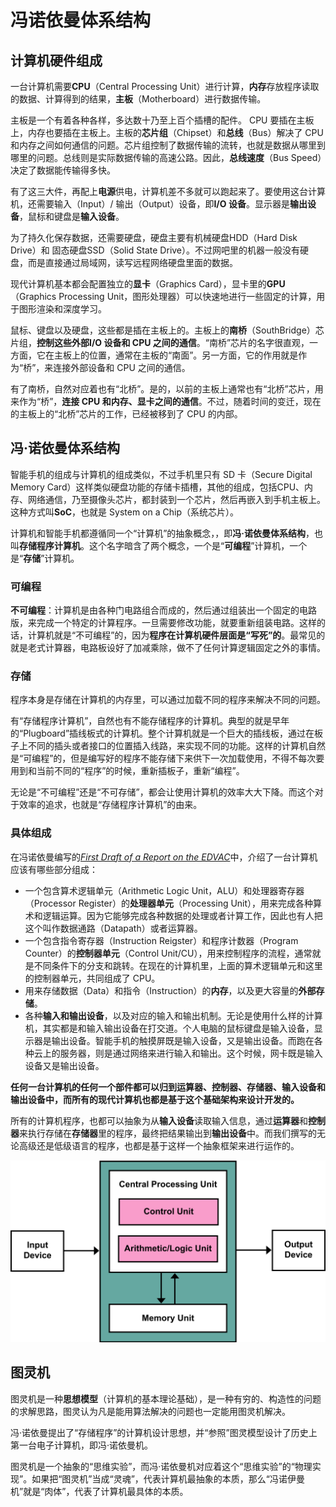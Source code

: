 # 冯诺依曼体系结构

## 计算机硬件组成

一台计算机需要**CPU**（Central Processing Unit）进行计算，**内存**存放程序读取的数据、计算得到的结果，**主板**（Motherboard）进行数据传输。

主板是一个有着各种各样，多达数十乃至上百个插槽的配件。 CPU 要插在主板上，内存也要插在主板上。主板的**芯片组**（Chipset）和**总线**（Bus）解决了 CPU 和内存之间如何通信的问题。芯片组控制了数据传输的流转，也就是数据从哪里到哪里的问题。总线则是实际数据传输的高速公路。因此，**总线速度**（Bus Speed）决定了数据能传输得多快。

有了这三大件，再配上**电源**供电，计算机差不多就可以跑起来了。要使用这台计算机，还需要输入（Input）/ 输出（Output）设备，即**I/O 设备**。显示器是**输出设备**，鼠标和键盘是**输入设备**。

为了持久化保存数据，还需要硬盘，硬盘主要有机械硬盘HDD（Hard Disk Drive）和 固态硬盘SSD（Solid State Drive）。不过网吧里的机器一般没有硬盘，而是直接通过局域网，读写远程网络硬盘里面的数据。

现代计算机基本都会配置独立的**显卡**（Graphics Card），显卡里的**GPU**（Graphics Processing Unit，图形处理器）可以快速地进行一些固定的计算，用于图形渲染和深度学习。

鼠标、键盘以及硬盘，这些都是插在主板上的。主板上的**南桥**（SouthBridge）芯片组，**控制这些外部I/O 设备和 CPU 之间的通信**。“南桥”芯片的名字很直观，一方面，它在主板上的位置，通常在主板的“南面”。另一方面，它的作用就是作为“桥”，来连接外部设备和 CPU 之间的通信。

有了南桥，自然对应着也有“北桥”。是的，以前的主板上通常也有“北桥”芯片，用来作为“桥”，**连接 CPU 和内存、显卡之间的通信**。不过，随着时间的变迁，现在的主板上的“北桥”芯片的工作，已经被移到了 CPU 的内部。



## 冯·诺依曼体系结构

智能手机的组成与计算机的组成类似，不过手机里只有 SD 卡（Secure Digital Memory Card）这样类似硬盘功能的存储卡插槽，其他的组成，包括CPU、内存、网络通信，乃至摄像头芯片，都封装到一个芯片，然后再嵌入到手机主板上。这种方式叫**SoC**，也就是 System on a Chip（系统芯片）。

计算机和智能手机都遵循同一个“计算机”的抽象概念，，即**冯·诺依曼体系结构**，也叫**存储程序计算机**。这个名字暗含了两个概念，一个是“**可编程**”计算机，一个是“**存储**”计算机。

### 可编程

**不可编程**：计算机是由各种门电路组合而成的，然后通过组装出一个固定的电路版，来完成一个特定的计算程序。一旦需要修改功能，就要重新组装电路。这样的话，计算机就是“不可编程”的，因为**程序在计算机硬件层面是“写死”的**。最常见的就是老式计算器，电路板设好了加减乘除，做不了任何计算逻辑固定之外的事情。



### 存储

程序本身是存储在计算机的内存里，可以通过加载不同的程序来解决不同的问题。

有“存储程序计算机”，自然也有不能存储程序的计算机。典型的就是早年的“Plugboard”插线板式的计算机。整个计算机就是一个巨大的插线板，通过在板子上不同的插头或者接口的位置插入线路，来实现不同的功能。这样的计算机自然是“可编程”的，但是编写好的程序不能存储下来供下一次加载使用，不得不每次要用到和当前不同的“程序”的时候，重新插板子，重新“编程”。

无论是“不可编程”还是“不可存储”，都会让使用计算机的效率大大下降。而这个对于效率的追求，也就是“存储程序计算机”的由来。



### 具体组成

在冯诺依曼编写的[*First Draft of a Report on the EDVAC*](https://en.wikipedia.org/wiki/First_Draft_of_a_Report_on_the_EDVAC)中，介绍了一台计算机应该有哪些部分组成：

- 一个包含算术逻辑单元（Arithmetic Logic Unit，ALU）和处理器寄存器（Processor Register）的**处理器单元**（Processing Unit），用来完成各种算术和逻辑运算。因为它能够完成各种数据的处理或者计算工作，因此也有人把这个叫作数据通路（Datapath）或者运算器。
- 一个包含指令寄存器（Instruction Reigster）和程序计数器（Program Counter）的**控制器单元**（Control Unit/CU），用来控制程序的流程，通常就是不同条件下的分支和跳转。在现在的计算机里，上面的算术逻辑单元和这里的控制器单元，共同组成了 CPU。
- 用来存储数据（Data）和指令（Instruction）的**内存**，以及更大容量的**外部存储**。
- 各种**输入和输出设备**，以及对应的输入和输出机制。无论是使用什么样的计算机，其实都是和输入输出设备在打交道。个人电脑的鼠标键盘是输入设备，显示器是输出设备。智能手机的触摸屏既是输入设备，又是输出设备。而跑在各种云上的服务器，则是通过网络来进行输入和输出。这个时候，网卡既是输入设备又是输出设备。

**任何一台计算机的任何一个部件都可以归到运算器、控制器、存储器、输入设备和输出设备中，而所有的现代计算机也都是基于这个基础架构来设计开发的。**

所有的计算机程序，也都可以抽象为从**输入设备**读取输入信息，通过**运算器**和**控制器**来执行存储在**存储器**里的程序，最终把结果输出到**输出设备**中。而我们撰写的无论高级还是低级语言的程序，也都是基于这样一个抽象框架来进行运作的。

![冯诺依曼体系结构](冯诺依曼体系结构.assets/1920px-Von_Neumann_Architecture.svg.png)



## 图灵机

图灵机是一种**思想模型**（计算机的基本理论基础），是一种有穷的、构造性的问题的求解思路，图灵认为凡是能用算法解决的问题也一定能用图灵机解决。

冯·诺依曼提出了“存储程序”的计算机设计思想，并“参照”图灵模型设计了历史上第一台电子计算机，即冯·诺依曼机。

图灵机是一个抽象的“思维实验”，而冯·诺依曼机对应着这个“思维实验”的“物理实现”。如果把“图灵机”当成“灵魂”，代表计算机最抽象的本质，那么“冯诺伊曼机”就是“肉体”，代表了计算机最具体的本质。

